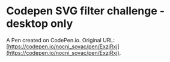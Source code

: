 # Codepen SVG filter challenge - desktop only

A Pen created on CodePen.io. Original URL: [https://codepen.io/nocni_sovac/pen/ExzjRxj](https://codepen.io/nocni_sovac/pen/ExzjRxj).

